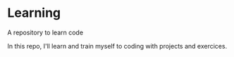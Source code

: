 # Learning
A repository to learn code

In this repo, I'll learn and train myself to coding with projects and exercices.
